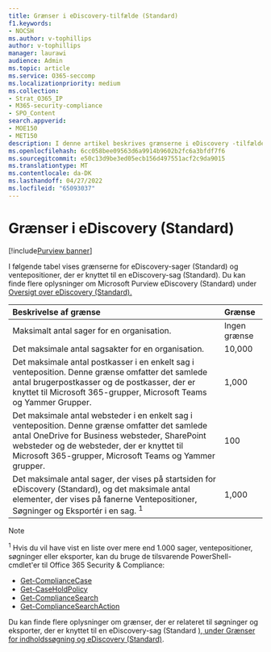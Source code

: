 ```yaml
---
title: Grænser i eDiscovery-tilfælde (Standard)
f1.keywords:
- NOCSH
ms.author: v-tophillips
author: v-tophillips
manager: laurawi
audience: Admin
ms.topic: article
ms.service: O365-seccomp
ms.localizationpriority: medium
ms.collection:
- Strat_O365_IP
- M365-security-compliance
- SPO_Content
search.appverid:
- MOE150
- MET150
description: I denne artikel beskrives grænserne i eDiscovery -tilfælde (Standard) i Microsoft 365.
ms.openlocfilehash: 6cc058bee09563d6a9914b9602b2fc6a3bfdf7f6
ms.sourcegitcommit: e50c13d9be3ed05ecb156d497551acf2c9da9015
ms.translationtype: MT
ms.contentlocale: da-DK
ms.lasthandoff: 04/27/2022
ms.locfileid: "65093037"
---
```

# <a name="limits-in-ediscovery-standard"></a>Grænser i eDiscovery (Standard)

[!include[Purview banner](../includes/purview-rebrand-banner.md)]

I følgende tabel vises grænserne for eDiscovery-sager (Standard) og ventepositioner, der er knyttet til en eDiscovery-sag (Standard). Du kan finde flere oplysninger om Microsoft Purview eDiscovery (Standard) under [Oversigt over eDiscovery (Standard).](./get-started-core-ediscovery.md)
    
  | Beskrivelse af grænse | Grænse |
  |:-----|:-----|
  |Maksimalt antal sager for en organisation.  <br/> |Ingen grænse  <br/> |
  |Det maksimale antal sagsakter for en organisation.  <br/> |10,000  <br/> |
  |Det maksimale antal postkasser i en enkelt sag i venteposition. Denne grænse omfatter det samlede antal brugerpostkasser og de postkasser, der er knyttet til Microsoft 365-grupper, Microsoft Teams og Yammer Grupper.  <br/> |1,000  <br/> |
  |Det maksimale antal websteder i en enkelt sag i venteposition. Denne grænse omfatter det samlede antal OneDrive for Business websteder, SharePoint websteder og de websteder, der er knyttet til Microsoft 365-grupper, Microsoft Teams og Yammer grupper.  <br/> |100  <br/> |
  |Det maksimale antal sager, der vises på startsiden for eDiscovery (Standard), og det maksimale antal elementer, der vises på fanerne Ventepositioner, Søgninger og Eksportér i en sag. <sup>1</sup> |1,000|

   > [!NOTE]
   > <sup>1</sup> Hvis du vil have vist en liste over mere end 1.000 sager, ventepositioner, søgninger eller eksporter, kan du bruge de tilsvarende PowerShell-cmdlet'er til Office 365 Security & Compliance:
   > 
   > - [Get-ComplianceCase](/powershell/module/exchange/get-compliancecase)
   > - [Get-CaseHoldPolicy](/powershell/module/exchange/get-caseholdpolicy)
   > - [Get-ComplianceSearch](/powershell/module/exchange/get-compliancesearch)
   > - [Get-ComplianceSearchAction](/powershell/module/exchange/get-compliancesearchaction)

Du kan finde flere oplysninger om grænser, der er relateret til søgninger og eksporter, der er knyttet til en eDiscovery-sag (Standard [), under Grænser for indholdssøgning og eDiscovery (Standard)](limits-for-content-search.md).
